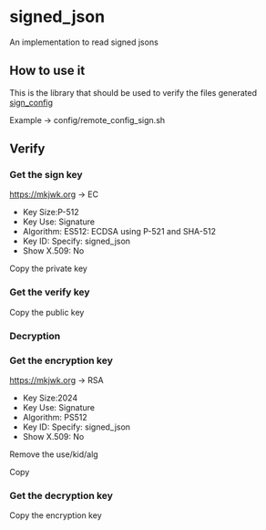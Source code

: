 # signed_json

An implementation to read signed jsons

## How to use it

This is the library that should be used to verify the files generated [sign_config](https://github.com/jeroentrappers/sign_config)

Example -> config/remote_config_sign.sh

## Verify
### Get the sign key
https://mkjwk.org -> EC
- Key Size:P-512
- Key Use: Signature
- Algorithm: ES512: ECDSA using P-521 and SHA-512
- Key ID: Specify: signed_json
- Show X.509: No

Copy the private key

### Get the verify key
Copy the public key

### Decryption
### Get the encryption key
https://mkjwk.org -> RSA
- Key Size:2024
- Key Use: Signature
- Algorithm: PS512
- Key ID: Specify: signed_json
- Show X.509: No

Remove the use/kid/alg

Copy
### Get the decryption key
Copy the encryption key
